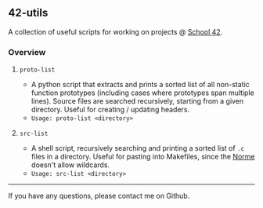 ## 42-utils

A collection of useful scripts for working on projects @ [School 42](https://en.wikipedia.org/wiki/42_(school)).

### Overview

1. `proto-list`
	* A python script that extracts and prints a sorted list of all non-static function prototypes (including cases where prototypes span multiple lines). Source files are searched recursively, starting from a given directory. Useful for creating / updating headers.
	* `Usage: proto-list <directory>`

2. `src-list`
	* A shell script, recursively searching and printing a sorted list of `.c` files in a directory. Useful for pasting into Makefiles, since the [Norme](https://github.com/almayor/libft/blob/master/docs/subjects/norme.en.pdf) doesn't allow wildcards.
	* `Usage: src-list <directory>`

---
If you have any questions, please contact me on Github.
